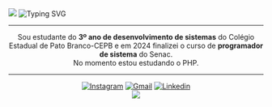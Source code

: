 
<img src="https://capsule-render.vercel.app/api?type=waving&height=150&color=FF0000">

<img src="https://readme-typing-svg.demolab.com?font=Fira+Code&pause=1000&color=FF0000&center=true&random=false&width=900&lines=Hello%2C+my+name+is+Jessica;I'm+17+years+old;I+from+Brasil" alt="Typing SVG" />

<hr>
<div>
<p align="center">   Sou estudante do <b>3º ano de desenvolvimento de sistemas</b> do Colégio Estadual de Pato Branco-CEPB e em 2024 finalizei o curso de <b>programador de sistema</b> do Senac.
<br>
No momento estou estudando o PHP. </p>
 <hr>
</div>
<div align="center">
  <a href="https://www.instagram.com/dhglmx_15/" target="_blank"><img src="https://img.shields.io/badge/Instagram-%23A80608?style=for-the-badge&logo=instagram&logoColor=white" target="_blank" title=Instagram></a>
  <a href = "mailto:jessicaedines15@gmail.com"><img src="https://img.shields.io/badge/Gmail-%23A80608?style=for-the-badge&logo=gmail&logoColor=white" target="_blank" title=Gmail></a>
  <a href="https://www.linkedin.com/in/jessica-luana-gula-dreher/" target="_blank"><img src="https://img.shields.io/badge/LinkedIn-%23A80608?style=for-the-badge&logo=linkedin&logoColor=white" target="_blank" title=Linkedin> </a> 

<div>
<img src="https://capsule-render.vercel.app/api?type=waving&height=150&color=FF0000&section=footer">
</div>
 
